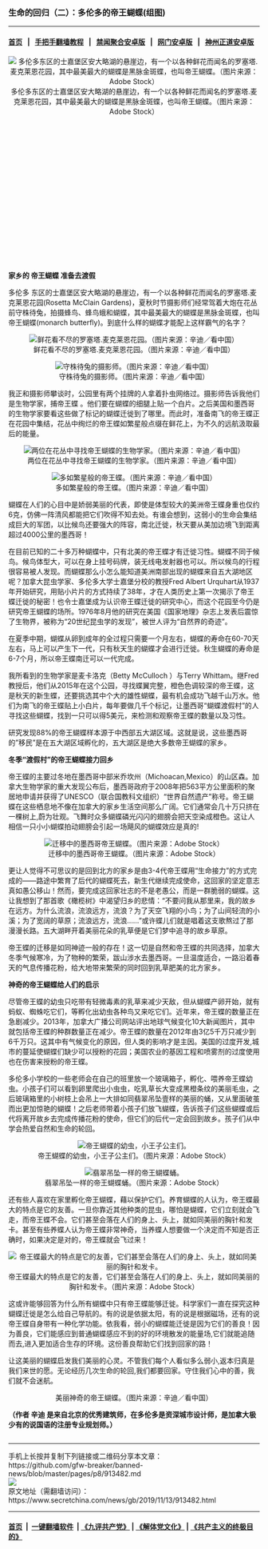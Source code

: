 ### 生命的回归（二）：多伦多的帝王蝴蝶(组图)
------------------------

#### [首页](https://github.com/gfw-breaker/banned-news/blob/master/README.md) &nbsp;&nbsp;|&nbsp;&nbsp; [手把手翻墙教程](https://github.com/gfw-breaker/guides/wiki) &nbsp;&nbsp;|&nbsp;&nbsp; [禁闻聚合安卓版](https://github.com/gfw-breaker/bn-android) &nbsp;&nbsp;|&nbsp;&nbsp; [网门安卓版](https://github.com/oGate2/oGate) &nbsp;&nbsp;|&nbsp;&nbsp; [神州正道安卓版](https://github.com/SzzdOgate/update) 



<div class="article_right" style="fone-color:#000">
 <p style="text-align:center">
  <img alt="多伦多东区的士嘉堡区安大略湖的悬崖边，有一个以各种鲜花而闻名的罗塞塔.麦克莱恩花园，其中最美最大的蝴蝶是黑脉金斑蝶，也叫帝王蝴蝶。（图片来源：Adobe Stock）" src="http://img2.secretchina.com/pic/2019/11-13/p2561532a502283097-ss.jpg"/>
  <br>
   多伦多东区的士嘉堡区安大略湖的悬崖边，有一个以各种鲜花而闻名的罗塞塔.麦克莱恩花园，其中最美最大的蝴蝶是黑脉金斑蝶，也叫帝王蝴蝶。（图片来源：Adobe Stock）
   <span id="hideid" name="hideid" style="color:red;display:none;">
    <span href="https://www.secretchina.com">
    </span>
   </span>
  </br>
 </p>
 <div id="txt-mid1-t21-2017">
  <ins class="adsbygoogle" data-ad-client="ca-pub-1276641434651360" data-ad-slot="2451032099" style="display:inline-block;width:336px;height:280px">
  </ins>
  <div id="SC-22xxx">
  </div>
 </div>
 <p>
  <strong>
   家乡的
   <span href="https://www.secretchina.com/news/gb/tag/帝王蝴蝶" target="_blank">
    帝王蝴蝶
   </span>
   准备去渡假
  </strong>
  <span id="hideid" name="hideid" style="color:red;display:none;">
   <span href="https://www.secretchina.com">
   </span>
  </span>
 </p>
 <p>
  <span href="https://www.secretchina.com/news/gb/tag/多伦多" target="_blank">
   多伦多
  </span>
  东区的士嘉堡区安大略湖的悬崖边，有一个以各种鲜花而闻名的罗塞塔.麦克莱恩花园(Rosetta McClain Gardens)，夏秋时节摄影师们经常驾着大炮在花丛前守株待兔，拍摄蜂鸟、蜂鸟蛾和蝴蝶，其中最美最大的蝴蝶是黑脉金斑蝶，也叫帝王蝴蝶(monarch butterfly)。到底什么样的蝴蝶才能配上这样霸气的名字？
 </p>
 <p style="text-align:center">
  <img alt="鲜花看不尽的罗塞塔.麦克莱恩花园。（图片来源：辛迪／看中国）" src="http://img2.secretchina.com/pic/2019/11-13/p2561529a452234391-ss.jpg"/>
  <br>
   鲜花看不尽的罗塞塔.麦克莱恩花园。（图片来源：辛迪／看中国）
  </br>
 </p>
 <p style="text-align:center">
  <img alt="守株待兔的摄影师。（图片来源：辛迪／看中国） " src="http://img2.secretchina.com/pic/2019/11-13/p2561528a713468592-ss.jpg"/>
  <br>
   守株待兔的摄影师。（图片来源：辛迪／看中国）
  </br>
 </p>
 <p>
  我正和摄影师攀谈时，公园里有两个挂牌的人拿着扑虫网络过。摄影师告诉我他们是生物学家，捕帝王蝶 。他们要在蝴蝶的细腿上贴一个白片。之后美国和墨西哥的生物学家要看这些做了标记的蝴蝶迁徙到了哪里。而此时，准备南飞的帝王蝶正在花园中集结，花丛中绚烂的帝王蝶如繁星般点缀在鲜花上，为不久的远航汲取最后的能量。
 </p>
 <p style="text-align:center">
  <img alt="两位在花丛中寻找帝王蝴蝶的生物学家。（图片来源：辛迪／看中国） " src="http://img2.secretchina.com/pic/2019/11-13/p2561527a621099961-ss.jpg"/>
  <br>
   两位在花丛中寻找帝王蝴蝶的生物学家。（图片来源：辛迪／看中国）
  </br>
 </p>
 <p style="text-align:center">
  <img alt="多如繁星般的帝王蝶。（图片来源：辛迪／看中国） " src="http://img2.secretchina.com/pic/2019/11-13/p2561526a133614894-ss.jpg"/>
  <br>
   多如繁星般的帝王蝶。（图片来源：辛迪／看中国）
  </br>
 </p>
 <p>
  蝴蝶在人们的心目中是娇弱美丽的代表，即使是体型较大的美洲帝王蝶身重也仅约6克，仿佛一阵清风都能把它们吹得不知去处。有谁会想到，这弱小的生命会集结成巨大的军团，以比候鸟还要强大的阵容，南北迁徙，秋天要从美加边境飞到距离超过4000公里的墨西哥！
 </p>
 <p>
  在目前已知的二十多万种蝴蝶中，只有北美的帝王蝶才有迁徙习性。蝴蝶不同于候鸟。候鸟体型大，可以在身上挂号码牌，装无线电发射器也可以。所以候鸟的行程很容易被人发现。而蝴蝶那么小怎么能知道美洲南部出现的蝴蝶来自五大湖地区呢？加拿大昆虫学家、多伦多大学士嘉堡分校的教授Fred Albert Urquhart从1937年开始研究，用贴小片片的方式持续了38年，才在人类历史上第一次揭示了帝王蝶迁徙的秘密！也令士嘉堡成为认识帝王蝶迁徙的研究中心，而这个花园至今仍是研究帝王蝴蝶的场所。1976年8月他的研究在美国《国家地理》杂志上发表后震惊了生物界，被称为“20世纪昆虫学的发现”，被世人评为“自然界的奇迹”。
 </p>
 <p>
  在夏季中期，蝴蝶从卵到成年的全过程只需要一个月左右，蝴蝶的寿命在60-70天左右，马上可以产生下一代，只有秋天生的蝴蝶才会进行迁徙。秋生蝴蝶的寿命是6-7个月，所以帝王蝶南迁可以一代完成。
 </p>
 <p>
  我所看到的生物学家是麦卡洛克（Betty McCulloch ）与Terry Whittam。继Fred教授后，他们从2015年在这个公园，寻找蝶翼完整，橙色色调较深的帝王蝶，这是秋天的新生蝶，还要挑选其中个大的雄性蝴蝶，最有机会成功飞越千山万水。他们为南飞的帝王蝶贴上小白片，每年要做几千个标记，让墨西哥“蝴蝶渡假村”的人寻找这些蝴蝶，找到一只可以得5美元，来检测和观察帝王蝶的数量以及习性。
 </p>
 <p>
  研究发现88%的帝王蝴蝶样本源于中西部五大湖区域。这就是说，这些墨西哥的”移民”是在五大湖区域孵化的，五大湖区是绝大多数帝王蝴蝶的家乡。
 </p>
 <p>
  <strong>
   冬季“渡假村”的帝王蝴蝶接力回乡
  </strong>
 </p>
 <p>
  帝王蝶的主要过冬地在墨西哥中部米乔坎州（Michoacan,Mexico）的山区森。加拿大生物学家的重大发现公布后，墨西哥政府于2008年把563平方公里面积的聚居地申请并获得了UNESCO（联合国教科文组织）“世界自然遗产”称号。帝王蝴蝶在这些栖息地不像在加拿大的家乡生活空间那么广阔。它们通常会几十万只挤在一棵树上,蔚为壮观。飞舞时众多蝴蝶磷光闪闪的翅膀会把天空染成橙色。这让人相信一只小小蝴蝶拍动翅膀会引起一场飓风的蝴蝶效应是真的!
 </p>
 <p style="text-align:center">
  <img alt="迁移中的墨西哥帝王蝴蝶。（图片来源：Adobe Stock）" src="http://img2.secretchina.com/pic/2019/11-13/p2561581a272743236-ss.jpg"/>
  <br>
   迁移中的墨西哥帝王蝴蝶。（图片来源：Adobe Stock）
  </br>
 </p>
 <center>
  <div style="max-width: 632px;height:180px; display: none; text-align: center; margin: 0 auto; overflow: hidden;overflow-x: hidden;">
   <div id="taboola-midarticle-thumbnails" style="max-width: 632px;height:180px;overflow: hidden;overflow-x: hidden;">
   </div>
  </div>
  <div>
   <ins class="adsbygoogle" data-ad-client="ca-pub-1276641434651360" data-ad-format="fluid" data-ad-layout="in-article" data-ad-slot="5164544770" style="display:block; text-align:center;">
   </ins>
  </div>
 </center>
 <p>
  更让人觉得不可思议的是回到北方的家乡是由3-4代帝王蝶用“生命接力”的方式完成的——路途中繁育了后代的蝴蝶死去，新生代继续完成使命，这回家的坚定意志真如愚公移山！然而，要完成这回家壮志的不是老愚公，而是一群脆弱的蝴蝶。这让我想到了那首歌《橄榄树》中渴望归乡的悲情：“不要问我从那里来，我的故乡在远方。为什么流浪，流浪远方，流浪？为了天空飞翔的小鸟；为了山间轻流的小溪；为了宽阔的草原；流浪远方，流浪……”或许蝶儿们就是唱着这支歌熬过了那漫漫长路。五大湖畔开着美丽花朵的乳草便是它们梦中追寻的故乡草原。
 </p>
 <p>
  帝王蝶的迁移是如同神迹一般的存在！这一切是自然和帝王蝶的共同选择，加拿大冬季气候寒冷，为了物种的繁荣，跋山涉水去墨西哥。一旦温度适合，一路沿着春天的气息传播花粉，给大地带来繁荣的同时回到乳草肥美的北方家乡。
 </p>
 <p>
  <strong>
   神奇的帝王蝴蝶给人们的启示
  </strong>
 </p>
 <p>
  尽管帝王蝶的幼虫只吃带有轻微毒素的乳草来减少天敌，但从蝴蝶产卵开始，就有蚂蚁、蜘蛛吃它们，等孵化出幼虫各种鸟又来吃它们。近年来，帝王蝶的数量正在急剧减少。2013年，加拿大广播公司网站评出地球气候变化10大新闻图片，其中就包括帝王蝶的种群数量正在减少。帝王蝶的数量在2012年由3亿5千万只减少到6千万只。这其中有气候变化的原因，但人类的影响才是主因。美国的过度开发,城市的蔓延使蝴蝶们缺少可以授粉的花园；美国农业的基因工程和喷雾剂的过度使用也在伤害来授粉的帝王蝶。
 </p>
 <p>
  多伦多小学校的一些老师会在自己的班里放一个玻璃箱子，孵化、喂养帝王蝶幼虫。小孩子们可以看到卵里爬出小虫虫，吃乳草长大变成黑橙条纹的美丽毛虫，之后玻璃箱里的小树枝上会吊上一大排如同翡翠吊坠壹样的美丽的蛹，又从里面破茧而出更加惊艳的蝴蝶！之后老师带着小孩子们放飞蝴蝶，告诉孩子们这些蝴蝶或后代将离开故乡去完成传播花粉的使命，但它们的后代一定会回到故乡。孩子们从中学会热爱自然和生命的轮回。
 </p>
 <center>
  <ins class="adsbygoogle" data-ad-client="ca-pub-1276641434651360" data-ad-format="fluid" data-ad-layout="in-article" data-ad-slot="3646767294" style="display:block; text-align:center;">
  </ins>
 </center>
 <p style="text-align:center">
  <img alt="帝王蝴蝶的幼虫，小王子公主们。" src="http://img2.secretchina.com/pic/2019/11-13/p2561551a562354293-ss.jpg"/>
  <br>
   帝王蝴蝶的幼虫，小王子公主们。（图片来源：Adobe Stock）
  </br>
 </p>
 <p style="text-align:center">
  <img alt="翡翠吊坠一样的帝王蝴蝶蛹。" src="http://img2.secretchina.com/pic/2019/11-13/p2561572a212762851-ss.jpg"/>
  <br>
   翡翠吊坠一样的帝王蝴蝶蛹。（图片来源：Adobe Stock）
  </br>
 </p>
 <p>
  还有些人喜欢在家里孵化帝王蝴蝶，藉以保护它们。养育蝴蝶的人认为，帝王蝶最大的特点是它的友善。一旦你靠近其他种类的昆虫，哪怕是蝴蝶，它们立刻就会飞走，而帝王蝶不会。它们甚至会落在人们的身上、头上，就如同美丽的胸针和发卡。甚至有些养蝶人认为帝王蝶非常神奇，当养蝶人想要做一个决定而不知是否正确时，如果决定是对的，帝王蝶就会飞过来！
 </p>
 <p style="text-align:center">
  <img alt="帝王蝶最大的特点是它的友善，它们甚至会落在人们的身上、头上，就如同美丽的胸针和发卡。" src="http://img2.secretchina.com/pic/2019/11-13/p2561591a314080001-ss.jpg"/>
  <br>
   帝王蝶最大的特点是它的友善，它们甚至会落在人们的身上、头上，就如同美丽的胸针和发卡。（图片来源：Adobe Stock）
  </br>
 </p>
 <p>
  这或许能够回答为什么所有蝴蝶中只有帝王蝶能够迁徙。科学家们一直在探究这种蝴蝶迁徙是怎么给自己导航的。有的说是依据太阳，有的说是根据磁场，还有的说帝王蝶自身带有一种化学功能。依我看，弱小的蝴蝶能迁徙是因为它们的善良！因为善良，它们能感应到普通蝴蝶感应不到的好的环境散发的能量场,它们就能追随而去,进入更加适合生存的环境。这份善良帮助它们找到回家的路！
 </p>
 <p>
  让这美丽的蝴蝶启发我们美丽的心灵。不管我们每个人看似多么弱小,返本归真是我们来世的愿。无论经历几次生命的轮回,我们都要回家。守住我们心中的善，我们就不会迷航。
 </p>
 <p style="text-align:center">
  <img alt="" src="http://img2.secretchina.com/pic/2019/11-13/p2561521a293368542-ss.jpg"/>
  <br/>
  美丽神奇的帝王蝴蝶。（图片来源：辛迪／看中国）
 </p>
 <p>
  <strong>
   （作者
   <span href="https://www.secretchina.com/news/gb/tag/辛迪" target="_blank">
    辛迪
   </span>
   是来自北京的优秀建筑师，在多伦多是资深城市设计师，是加拿大极少有的说国语的注册专业规划师。）
  </strong>
 </p>
 <p>
  <center>
   <div>
    <div id="txt-mid2-t22-2017" style="display: block;  max-height: 280px;  overflow: hidden;">
     <div id="SC-21xxx">
     </div>
     <ins class="adsbygoogle" data-ad-client="ca-pub-1276641434651360" data-ad-format="auto" data-ad-slot="4301710469" data-full-width-responsive="true" style="display:block">
     </ins>
    </div>
   </div>
  </center>
 </p>
</div>

<hr/>
手机上长按并复制下列链接或二维码分享本文章：<br/>
https://github.com/gfw-breaker/banned-news/blob/master/pages/p8/913482.md <br/>
<a href='https://github.com/gfw-breaker/banned-news/blob/master/pages/p8/913482.md'><img src='https://github.com/gfw-breaker/banned-news/blob/master/pages/p8/913482.md.png'/></a> <br/>
原文地址（需翻墙访问）：https://www.secretchina.com/news/gb/2019/11/13/913482.html


------------------------
#### [首页](https://github.com/gfw-breaker/banned-news/blob/master/README.md) &nbsp;|&nbsp; [一键翻墙软件](https://github.com/gfw-breaker/nogfw/blob/master/README.md) &nbsp;| [《九评共产党》](https://github.com/gfw-breaker/9ping.md/blob/master/README.md#九评之一评共产党是什么) | [《解体党文化》](https://github.com/gfw-breaker/jtdwh.md/blob/master/README.md) | [《共产主义的终极目的》](https://github.com/gfw-breaker/gczydzjmd.md/blob/master/README.md)


<img src='http://gfw-breaker.win/banned-news/pages/p8/913482.md' width='0px' height='0px'/>